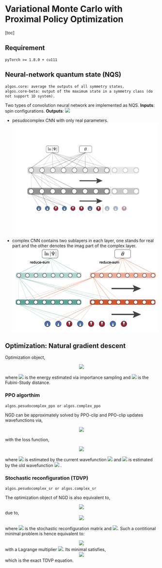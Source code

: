 # Variational Monte Carlo with Proximal Policy Optimization
[toc]

## Requirement
    pyTorch >= 1.8.0 + cu111 

## Neural-network quantum state (NQS)
    algos.core: average the outputs of all symmetry states.
    algos.core-beta: output of the maximum state in a symmetry class (do not support 1D system).
Two types of convolution neural network are implemented as NQS.
**Inputs**: spin configurations.
**Outputs**: <img src="http://latex.codecogs.com/gif.latex?\log{|\Psi|~{\rm and}~\theta}">

* pesudocomplex CNN with only real parameters.
![avatar](pesudo-complex-CNN.png)
* complex CNN contains two sublayers in each layer, one stands for real part and the other denotes the imag part of the complex layer.
![avatar](complex-CNN.png)

## Optimization: Natural gradient descent
Optimization object,

<div align=center><img src="http://latex.codecogs.com/gif.latex?{\rm minimize}_{w} E_{w}(\Psi(s;w))~~~{\rm s.t.} D^2_{FS}(\Psi_{\rm old}(s;w_{\rm old}), \Psi(s;w)) \leq \delta."/></div>

where <img src="http://latex.codecogs.com/gif.latex?E_w"> is the energy estimated via importance sampling and <img src="http://latex.codecogs.com/gif.latex?D_{FS}"> is the Fubini-Study distance.

### PPO algorthim 
    algos.pesudocomplex_ppo or algos.complex_ppo
NGD can be approximately solved by PPO-clip and PPO-clip updates wavefunctions via,

<div align=center><img src="http://latex.codecogs.com/gif.latex?w_{k+1} = {\rm argmin}_{w} \mathbb{E} [L(w_{k}, w)]"></div>

with the loss function,
<div align=center><img src="http://latex.codecogs.com/gif.latex?L(w_k,w) = \max\Big(\frac{|\Psi_w|^2}{|\Psi_{w_{k}}|^2}E_{w~{\rm or}~w_{k}}, {\rm clip}\Big( \frac{|\Psi_w|^2}{|\Psi_{w_{k}}|^2}, 1-\epsilon, 1+\epsilon \Big)E_{w~{\rm or}~w_{k}} \Big),"></div>

where <img src="http://latex.codecogs.com/gif.latex?E_w">  is estimated by the current wavefunction <img src="http://latex.codecogs.com/gif.latex?\Psi_w">  and <img src="http://latex.codecogs.com/gif.latex?E_{w_k}">  is estimated by the old wavefunction <img src="http://latex.codecogs.com/gif.latex?\Psi_{w_k}"> .


### Stochastic reconfiguration (TDVP)
    algos.pesudocomplex_sr or algos.complex_sr
The optimization object of NGD is also equivalent to,
<div align=center><img src="http://latex.codecogs.com/gif.latex?{\rm minimize}_{\Delta w} \big\{ E_w + \nabla_wE_w\Delta w \big\}~~{\rm s.t.}~~\frac{1}{2}\Delta w^{\dagger}{\bf S}\Delta \omega < \delta,"></div>
due to,
<div align=center><img src="http://latex.codecogs.com/gif.latex?D^2_{FS} \approx \sum_{ij}dw_i^*dw_j[\langle \mathcal{O}_i^*\mathcal{O}_j \rangle - \langle \mathcal{O}_i^* \rangle \langle \mathcal{O}_j \rangle],"></div>

where <img src="http://latex.codecogs.com/gif.latex?S_{ij} = [\langle \mathcal{O}_i^*\mathcal{O}_j \rangle - \langle \mathcal{O}_i^* \rangle \langle \mathcal{O}_j \rangle]"> is the stochastic reconfiguration matrix and <img src="http://latex.codecogs.com/gif.latex?\mathcal{O}_i = \partial_w\log\Psi">.
Such a contitional minimal problem is hence equivalent to:
<div align=center><img src="http://latex.codecogs.com/gif.latex?{\rm minimize}_{\Delta w} \{ E_w + \nabla_wE_w + \lambda(\frac{1}{2}\Delta w^{\dagger}{\bf S}\Delta w - \epsilon)\},"></div>
with a Lagrange multiplier <img src="http://latex.codecogs.com/gif.latex?\lambda">. Its minimal satisfies,

<div align=center><img src="http://latex.codecogs.com/gif.latex?{\bf S}\Delta w = -\alpha\nabla_wE_w,"></div>
which is the exact TDVP equation.


